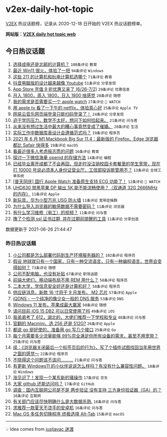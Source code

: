 # v2ex-daily-hot-topic

[V2EX](https://www.v2ex.com/) 热议话题榜，记录从 2020-12-18 日开始的 V2EX 热议话题榜单。

**网站版：[V2EX daily hot topic web](https://boojack.github.io/v2ex-daily-hot-topic-web/)**

## 今日热议话题

<!-- TODAY BEGIN -->

1. [选择成电还是北邮的计算机？](https://www.v2ex.com/t/785907) `108条评论` `教育`
1. [最近 Win11 很火，体验了一把](https://www.v2ex.com/t/785901) `94条评论` `Windows`
1. [这些 211 的计算机和杭电计算机选哪个](https://www.v2ex.com/t/785919) `71条评论` `教育`
1. [抖音电脑版的设计越来越像 Youtube](https://www.v2ex.com/t/785875) `51条评论` `分享发现`
1. [App Store 充值 9 折优惠又来了 (6/26-7/2)](https://www.v2ex.com/t/785955) `29条评论` `优惠信息`
1. [月入 1800，周入 1800，日入 1800 啥感觉](https://www.v2ex.com/t/785996) `28条评论` `随想`
1. [我的需求是否需要买一个 apple watch](https://www.v2ex.com/t/785929) `27条评论` ` WATCH`
1. [用 apple tv 看了一下午的 netflix，体验真心好](https://www.v2ex.com/t/785984) `25条评论` `Apple TV`
1. [网易云音乐网页端登录只能扫码登录了！](https://www.v2ex.com/t/785880) `24条评论` `分享发现`
1. [迫于学历压力，数学不太好，想问下如何捡起来。](https://www.v2ex.com/t/785874) `21条评论` `问与答`
1. [从来没有想过生活中最大的糟心事竟然变成了催婚。](https://www.v2ex.com/t/785995) `20条评论` `生活`
1. [实际工作中数据库表设计会遵循范式吗？](https://www.v2ex.com/t/785947) `19条评论` `程序员`
1. [2021 年 6 月 M1 Mackbook Big Sur 11.4：最新版的 Firefox、Edge 浏览器都比 Safair 快得多](https://www.v2ex.com/t/785915) `19条评论` `macOS`
1. [看最近很多人考虑报志愿的问题](https://www.v2ex.com/t/785997) `16条评论` `教育`
1. [探讨一下微信海量 openid 的存储方法](https://www.v2ex.com/t/785963) `14条评论` `编程`
1. [已经毕业离开成都了不会再回，但走时没注销校园卡套餐里的学生宽带，现在打 10000 号说必须本人身份证营业厅。工信部投诉能管用不？](https://www.v2ex.com/t/785968) `13条评论` `全球工单系统`
1. [[普天同庆] 国行 Apple Watch 准备原生支持 ECG 功能了！](https://www.v2ex.com/t/785931) `12条评论` ` WATCH`
1. [UHD630 带黑苹果 DP 输出 5K 能不能流畅使用？（双通道 32G 2666MHz 的内存）](https://www.v2ex.com/t/785998) `11条评论` `Apple`
1. [新玩具，华为小型万兆 USG 防火墙](https://www.v2ex.com/t/785957) `11条评论` `宽带症候群`
1. [为什么导入浏览器的敏感数据不需要密码？](https://www.v2ex.com/t/785944) `11条评论` `浏览器`
1. [有什么学习维修（电工）的视频？](https://www.v2ex.com/t/785921) `11条评论` `问与答`
1. [撸了个检测 ssl 证书过期, 并在过期前提醒的工具](https://www.v2ex.com/t/785904) `11条评论` `分享创造`

数据更新于 2021-06-26 21:44:47

<!-- TODAY END -->

### 昨日热议话题

<!-- YESTERDAY BEGIN -->

1. [小公司都是怎么部署代码到生产环境服务器的？](https://www.v2ex.com/t/785777) `102条评论` `程序员`
1. [假设 地球就只有一个国家，只有一种交流语言，只有一种编程语言，世界会变得如何？](https://www.v2ex.com/t/785709) `73条评论` `随想`
1. [公司不配电脑，也没有补贴](https://www.v2ex.com/t/785769) `67条评论` `职场话题`
1. [前端大佬们，移动端布局不用 REM 用什么？](https://www.v2ex.com/t/785701) `58条评论` `程序员`
1. [二本大学，学信息安全好还是计算机好？](https://www.v2ex.com/t/785811) `58条评论` `程序员`
1. [供应链消息，新款 16 寸将于 9 月发布， M2 芯片](https://www.v2ex.com/t/785749) `57条评论` `Apple`
1. [iQDNS - 一个纯净的像少女一般的 DNS 服务](https://www.v2ex.com/t/785666) `53条评论` `DNS`
1. [Windows 11 发布，苹果成最大赢家](https://www.v2ex.com/t/785758) `50条评论` `随想`
1. [请问目前 iOS 15 DB2 可以日常使用了吗](https://www.v2ex.com/t/785687) `49条评论` `iOS`
1. [我弟弟考了 612，湖北的，大佬们推荐一下学校和专业](https://www.v2ex.com/t/785696) `48条评论` `问与答`
1. [官翻的 Macmini，选 256 还是 512G?](https://www.v2ex.com/t/785806) `26条评论` `Apple`
1. [都说 go 挺好使的，准备用 go 写几个接口](https://www.v2ex.com/t/785787) `25条评论` `Go`
1. [每个月需要多少流量能够 99%完全满足你所有设备的需求，甚至不用宽带？](https://www.v2ex.com/t/785780) `25条评论` `问与答`
1. [续：《浏览器关闭最后一个标签页后的行为》，写了个插件试图找回当年用世界之窗的感觉～](https://www.v2ex.com/t/785786) `22条评论` `程序员`
1. [不晓得这个问题该不该问..........](https://www.v2ex.com/t/785837) `21条评论` `问与答`
1. [有更新 Windows11 的小伙伴说说怎么样吗？有没有什么兼容性问题。](https://www.v2ex.com/t/785724) `18条评论` `Windows`
1. [涨见识了！发现一个某东新的骚操作](https://www.v2ex.com/t/785685) `17条评论` `京东`
1. [大家 github 还能访问吗？](https://www.v2ex.com/t/785675) `17条评论` `GitHub`
1. [调查：国内互联网公司是不是 两步验证 没有支持 三方身份验证器（GA）的？](https://www.v2ex.com/t/785848) `16条评论` `互联网`
1. [有关部门应该尽快明确什么是大数据杀熟.](https://www.v2ex.com/t/785707) `16条评论` `问与答`
1. [求推荐一款夏天不烫手的安卓机](https://www.v2ex.com/t/785664) `16条评论` `问与答`
1. [Mac OS 多任务切换程序 终极选择 Alt-Tab](https://www.v2ex.com/t/785807) `15条评论` `macOS`

<!-- YESTERDAY END -->

---

💡 Idea comes from [justjavac 迷渡](https://github.com/justjavac/)
